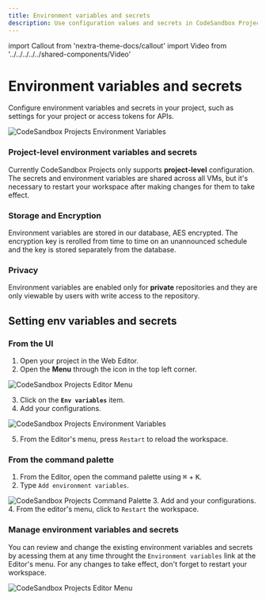 ```yaml
---
title: Environment variables and secrets
description: Use configuration values and secrets in CodeSandbox Projects
---
```


import Callout from 'nextra-theme-docs/callout'
import Video from '../../../../../shared-components/Video'

# Environment variables and secrets

Configure environment variables and secrets in your project, such as settings for your project or access tokens for APIs.

![CodeSandbox Projects Environment Variables](../images/env-var.jpg)

### Project-level environment variables and secrets

Currently CodeSandbox Projects only supports **project-level** configuration. The secrets and environment variables are shared across all VMs, but it's necessary to restart your workspace after making changes for them to take effect.

### Storage and Encryption

Environment variables are stored in our database, AES encrypted. The encryption key is rerolled from time to time on an unannounced schedule and the key is stored separately from the database.

### Privacy

Environment variables are enabled only for **private** repositories and they are only viewable by users with write access to the repository.



## Setting env variables and secrets
### From the UI

1. Open your project in the Web Editor.
2. Open the **Menu** through the icon in the top left corner.

![CodeSandbox Projects Editor Menu](../images/env-var-menu.jpg)

3. Click on the **`Env variables`** item.
4. Add your configurations.

![CodeSandbox Projects Environment Variables](../images/env-var-modal.jpg)

5. From the Editor's menu, press `Restart` to reload the workspace.


### From the command palette

1. From the Editor, open the command palette using <kbd>⌘</kbd> + <kbd>K</kbd>. 
2. Type `Add environment variables`.

![CodeSandbox Projects Command Palette](../images/env-var-pallette.jpg)
3. Add and your configurations.
4. From the editor's menu, click to `Restart` the workspace.




### Manage environment variables and secrets

You can review and change the existing environment variables and secrets by acessing them at any time throught the `Environment variables` link at the Editor's menu. For any changes to take effect, don't forget to  restart your workspace.

![CodeSandbox Projects Editor Menu](../images/env-var-menu-link.jpg)